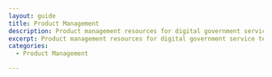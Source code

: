 ```yaml
---
layout: guide
title: Product Management
description: Product management resources for digital government service teams.
excerpt: Product management resources for digital government service teams.
categories:
  - Product Management

---
```



